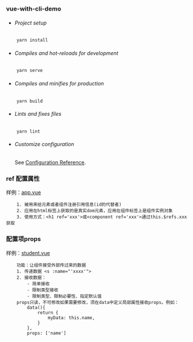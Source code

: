 ### vue-with-cli-demo

- ###### Project setup
```
    yarn install
```

- ###### Compiles and hot-reloads for development
```
    yarn serve
```

- ###### Compiles and minifies for production
```
    yarn build
```

- ###### Lints and fixes files
```
    yarn lint
```

- ###### Customize configuration
  See [Configuration Reference](https://cli.vuejs.org/config/).


### ref 配置属性
样例：[app.vue](./src/App.vue)
```
    1. 被用来给元素或者组件注册引用信息(id的代替者)
    2. 应用在html标签上获取的是真实dom元素，应用在组件标签上是组件实例对象
    3. 使用方式：<h1 ref='xxx'>或<component ref='xxx'>通过this.$refs.xxx获取
```

### 配置项props
样例：[student.vue](./src/components/Student.vue)
```
    功能：让组件接受外部传过来的数据
    1. 传递数据 <s :name="'xxxx'">
    2. 接收数据：
        - 简单接收
        - 限制类型接收
        - 限制类型、限制必要性、指定默认值
    props只读，不可修改如果需要修改，须在data中定义局部属性接收props。例如：
        data(){
            return {
                myData: this.name,
            }
        },
        props: ['name']
```